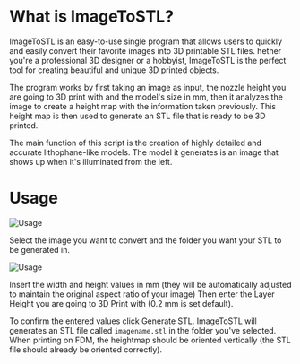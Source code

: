 What is ImageToSTL?
=====

ImageToSTL is an easy-to-use single program that allows users to quickly and easily convert their favorite images into 3D printable STL files. hether you're a professional 3D designer or a hobbyist, ImageToSTL is the perfect tool for creating beautiful and unique 3D printed objects.

The program works by first taking an image as input, the nozzle height you are going to 3D print with and the model's size in mm, then it analyzes the image to create a height map with the information taken previously. This height map is then used to generate an STL file that is ready to be 3D printed.

The main function of this script is the creation of highly detailed and accurate lithophane-like models. The model it generates is an image that shows up when it's illuminated from the left. 

Usage
=====

![Usage](https://i.imgur.com/cxM0RFu.png)

Select the image you want to convert and the folder you want your STL to be generated in.

![Usage](https://i.imgur.com/SeT4hjN.png)

Insert the width and height values in mm (they will be automatically adjusted to maintain the original aspect ratio of your image)
Then enter the Layer Height you are going to 3D Print with (0.2 mm is set default). 

To confirm the entered values click Generate STL. ImageToSTL will generates an STL file called `imagename.stl` in the folder you've selected.
When printing on FDM, the heightmap should be oriented vertically (the STL file should already be oriented correctly).
